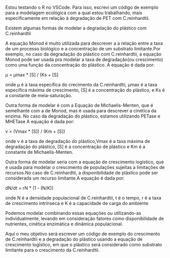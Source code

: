 Estou testando o R no VSCode. Para isso, escrevi um código de exemplo para a modelagem ecológica com a qual estou trabalhando, mais especificamente em relação à degradação de PET com C.reinhardtii.

Existem algumas formas de modelar a degradação do plástico com C.reinhardtii

A equação Monod é muito utilizada para descrever a a relação entre a taxa de um processo biológico e a concentração de um substrato limitante.Por exemplo, no caso da degradação do plástico com C.reinhardtii, a equação Monod pode ser usada pra modelar a taxa de degradação(ou crescimento) como uma função da concentração do plástico. A equação é dada por:

μ = μmax * [S] / (Ks + [S]

onde μ é a taxa específica do crecimento da C.reinhardtii, μmax é a taxa específica máxima de crescimento, [S] é a concentração do plástico, e Ks é a constante de meia-saturação.

Outra forma de modelar é com a Equação de Michaelis-Menten, que é semelhante com a de Monod, mas é usada para descrever a cinética da enzima. No caso da degradação do plástico, estamos utilizando PETase e MHETase A equação é dada por:

v = (Vmax * [S]) / (Km + [S])

onde v é a taxa de degradação do plástico,Vmax é a taxa máxima de degradação do plástico, [S] é a concentração de plástico e Km é a constante de Michaelis-Menten.

Outra forma de modelar seria com a equação de crescimento logístico, que é usada para modelar o crescimento de populações sujeitas a limitações de recursos.No caso de C.reinhardtii, a disponibilidade de plástico pode ser considerada um recurso limitante.A equação é dada por:

dN/dt = rN * (1 - (N/K))

onde N é a densidade populacional de C.reinhardtii, t é o tempo, r é a taxa de crescimento intrínseca e K é a capacidade de carga do ambiente

Podemos modelar combinando essas equações ou utilizando-as individualmente, levando em consideração fatores como disponibilidade de nutrientes, cinética enzimática e dinâmica populacional.

Aqui o meu objetivo será escrever um código de exemplo do crescimento de C.reinhardtii e a degradação do plástico usando a equação de crescimento logístico, em que o plástico será considerado como substrato limitante para o crescimento da C.reinhardtii.
